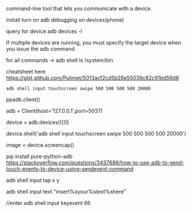 command-line tool that lets you communicate with a device.

install 
turn on adb debugging on devices(phone)

query for device
adb devices -l

If multiple devices are running, you must specify the target device when you issue the adb command.

for all commands -> 
    adb shell ls /system/bin

cheatsheet here
https://gist.github.com/Pulimet/5013acf2cd5b28e55036c82c91bd56d8

`adb shell input touchscreen swipe 500 500 500 500 20000`

ppadb.client()

adb = Client(host='127.0.0.1',port=5037)

device = adb.devices()[0]

device.shell('adb shell input touchscreen swipe 500 500 500 500 20000')

image = device.screencap()

pip install pure-python-adb
https://stackoverflow.com/questions/3437686/how-to-use-adb-to-send-touch-events-to-device-using-sendevent-command

adb shell input tap x y

adb shell input text "insert%syour%stext%shere"

//enter
adb shell input keyevent 66

